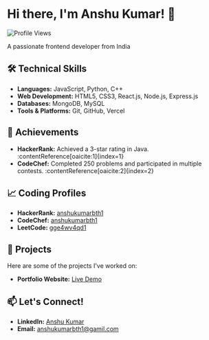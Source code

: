 # Hi there, I'm Anshu Kumar! 👋

![Profile Views](https://komarev.com/ghpvc/?username=anshukumarbth1&color=blue)

A passionate frontend developer from India
## 🛠️ Technical Skills

- **Languages:** JavaScript, Python, C++
- **Web Development:** HTML5, CSS3, React.js, Node.js, Express.js
- **Databases:** MongoDB, MySQL
- **Tools & Platforms:** Git, GitHub, Vercel

## 🌟 Achievements

- **HackerRank:** Achieved a 3-star rating in Java. :contentReference[oaicite:1]{index=1}
- **CodeChef:** Completed 250 problems and participated in multiple contests. :contentReference[oaicite:2]{index=2}

## 📈 Coding Profiles

- **HackerRank:** [anshukumarbth1](https://www.hackerrank.com/profile/anshukumarbth1)
- **CodeChef:** [anshukumarbth1](https://www.codechef.com/users/anshukumarbth1)
- **LeetCode:** [gge4wv4qd1](https://leetcode.com/u/gge4wv4qd1/)

## 🚀 Projects

Here are some of the projects I've worked on:

- **Portfolio Website:** [Live Demo](https://anshukumar.vercel.app/) 
## 📫 Let's Connect!

- **LinkedIn:** [Anshu Kumar](https://www.linkedin.com/in/anshu-kumar-8b579a289/)
- **Email:** [anshukumarbth1@gamil.com](mailto:anshukumarbth1@gmail.com)

